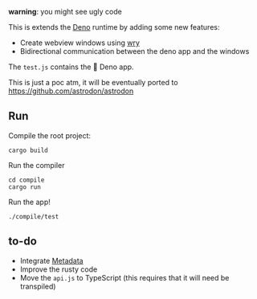 **warning**: you might see ugly code

This is extends the [Deno](https://deno.land/) runtime by adding some new features:

- Create webview windows using [wry](https://github.com/tauri-apps/wry)
- Bidirectional communication between the deno app and the windows

The `test.js` contains the 🦕 Deno app.

This is just a poc atm, it will be eventually ported to https://github.com/astrodon/astrodon

## Run

Compile the root project:
```
cargo build
```

Run the compiler
```
cd compile
cargo run
```

Run the app! 
```
./compile/test
```

## to-do
- Integrate [Metadata](https://github.com/denoland/deno/blob/8b2989c417db9090913f1cb6074ae961f4c14d5e/cli/standalone.rs#L46)
- Improve the rusty code
- Move the `api.js` to TypeScript (this requires that it will need be transpiled)